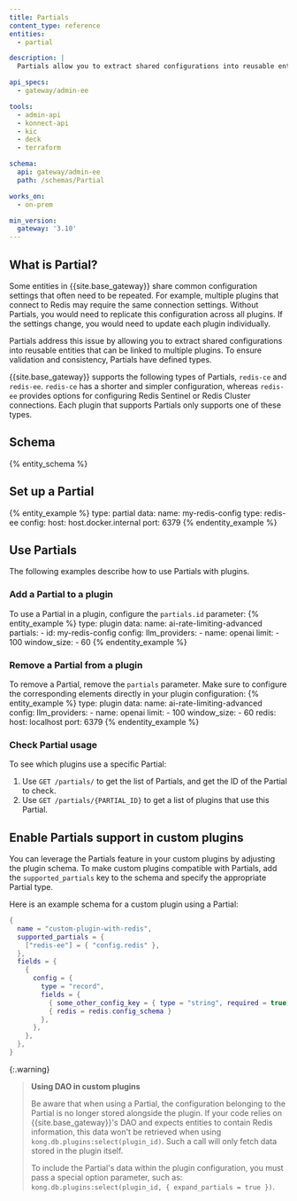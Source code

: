 ```yaml
---
title: Partials
content_type: reference
entities:
  - partial

description: |
  Partials allow you to extract shared configurations into reusable entities that can be linked to multiple plugins

api_specs:
  - gateway/admin-ee

tools:
  - admin-api
  - konnect-api
  - kic
  - deck
  - terraform

schema:
  api: gateway/admin-ee
  path: /schemas/Partial

works_on:
  - on-prem

min_version:
  gateway: '3.10'
---
```


## What is Partial?
Some entities in {{site.base_gateway}} share common configuration settings that often need to be repeated. For example, multiple plugins that connect to Redis may require the same connection settings. Without Partials, you would need to replicate this configuration across all plugins. If the settings change, you would need to update each plugin individually.

Partials address this issue by allowing you to extract shared configurations into reusable entities that can be linked to multiple plugins. To ensure validation and consistency, Partials have defined types. 

{{site.base_gateway}} supports the following types of Partials, `redis-ce` and `redis-ee`. `redis-ce` has a shorter and simpler configuration, whereas `redis-ee` provides options for configuring Redis Sentinel or Redis Cluster connections. Each plugin that supports Partials only supports one of these types.

## Schema

{% entity_schema %}

## Set up a Partial

{% entity_example %}
type: partial
data:
  name: my-redis-config
  type: redis-ee
  config:
    host: host.docker.internal
    port: 6379
{% endentity_example %}

## Use Partials

The following examples describe how to use Partials with plugins.

### Add a Partial to a plugin

To use a Partial in a plugin, configure the `partials.id` parameter:
{% entity_example %}
type: plugin
data:
  name: ai-rate-limiting-advanced
  partials: 
    - id: my-redis-config
  config:
    llm_providers:
    - name: openai
      limit:
      - 100
      window_size:
      - 60
{% endentity_example %}

### Remove a Partial from a plugin

To remove a Partial, remove the `partials` parameter. Make sure to configure the corresponding elements directly in your plugin configuration:
{% entity_example %}
type: plugin
data:
  name: ai-rate-limiting-advanced
  config:
    llm_providers:
    - name: openai
      limit:
      - 100
      window_size:
      - 60
    redis:
      host: localhost
      port: 6379
{% endentity_example %}

### Check Partial usage

To see which plugins use a specific Partial:
1. Use `GET /partials/` to get the list of Partials, and get the ID of the Partial to check.
1. Use `GET /partials/{PARTIAL_ID}` to get a list of plugins that use this Partial.

## Enable Partials support in custom plugins

You can leverage the Partials feature in your custom plugins by adjusting the plugin schema.
To make custom plugins compatible with Partials, add the `supported_partials` key to the schema and specify
the appropriate Partial type.

Here is an example schema for a custom plugin using a Partial:
```lua
{
  name = "custom-plugin-with-redis",
  supported_partials = {
    ["redis-ee"] = { "config.redis" },
  },
  fields = {
    {
      config = {
        type = "record",
        fields = {
          { some_other_config_key = { type = "string", required = true }},
          { redis = redis.config_schema }
        },
      },
    },
  },
}
```

{:.warning} 
> **Using DAO in custom plugins**
> 
> Be aware that when using a Partial, the configuration belonging to the Partial is no longer stored alongside
> the plugin. If your code relies on {{site.base_gateway}}'s DAO and expects entities to contain Redis information,
> this data won't be retrieved when using `kong.db.plugins:select(plugin_id)`.
> Such a call will only fetch data stored in the plugin itself.
>
> To include the Partial's data within the plugin configuration, you must pass a special option parameter,
> such as: `kong.db.plugins:select(plugin_id, { expand_partials = true })`.